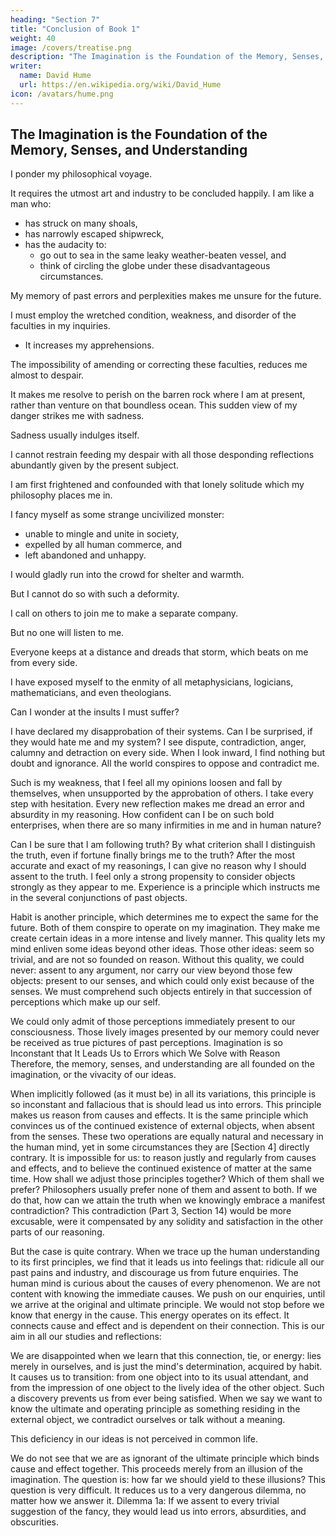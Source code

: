 ```yaml
---
heading: "Section 7"
title: "Conclusion of Book 1"
weight: 40
image: /covers/treatise.png
description: "The Imagination is the Foundation of the Memory, Senses, and Understanding"
writer:
  name: David Hume
  url: https://en.wikipedia.org/wiki/David_Hume
icon: /avatars/hume.png
---
```




## The Imagination is the Foundation of the Memory, Senses, and Understanding

I ponder my philosophical voyage.

It requires the utmost art and industry to be concluded happily. I am like a man who:
- has struck on many shoals,
- has narrowly escaped shipwreck,
- has the audacity to:
  - go out to sea in the same leaky weather-beaten vessel, and
  - think of circling the globe under these disadvantageous circumstances.

My memory of past errors and perplexities makes me unsure for the future.

I must employ the wretched condition, weakness, and disorder of the faculties in my inquiries.
- It increases my apprehensions.

The impossibility of amending or correcting these faculties, reduces me almost to despair.

It makes me resolve to perish on the barren rock where I am at present, rather than venture on that boundless ocean.
This sudden view of my danger strikes me with sadness.

Sadness usually indulges itself.

I cannot restrain feeding my despair with all those desponding reflections abundantly given by the present subject.

I am first frightened and confounded with that lonely solitude which my philosophy places me in.

I fancy myself as some strange uncivilized monster:
- unable to mingle and unite in society,
- expelled by all human commerce, and
- left abandoned and unhappy.

I would gladly run into the crowd for shelter and warmth.

But I cannot do so with such a deformity.

I call on others to join me to make a separate company.

But no one will listen to me.

Everyone keeps at a distance and dreads that storm, which beats on me from every side.

I have exposed myself to the enmity of all metaphysicians, logicians, mathematicians, and even theologians.

Can I wonder at the insults I must suffer?

I have declared my disapprobation of their systems.
Can I be surprised, if they would hate me and my system?
I see dispute, contradiction, anger, calumny and detraction on every side.
When I look inward, I find nothing but doubt and ignorance.
All the world conspires to oppose and contradict me.

Such is my weakness, that I feel all my opinions loosen and fall by themselves, when unsupported by the approbation of others.
I take every step with hesitation.
Every new reflection makes me dread an error and absurdity in my reasoning.
How confident can I be on such bold enterprises, when there are so many infirmities in me and in human nature?

Can I be sure that I am following truth?
By what criterion shall I distinguish the truth, even if fortune finally brings me to the truth?
After the most accurate and exact of my reasonings, I can give no reason why I should assent to the truth.
I feel only a strong propensity to consider objects strongly as they appear to me.
Experience is a principle which instructs me in the several conjunctions of past objects.

Habit is another principle, which determines me to expect the same for the future.
Both of them conspire to operate on my imagination.
They make me create certain ideas in a more intense and lively manner.
This quality lets my mind enliven some ideas beyond other ideas.
Those other ideas:
seem so trivial, and
are not so founded on reason.
Without this quality, we could never:
assent to any argument, nor
carry our view beyond those few objects:
present to our senses, and
which could only exist because of the senses.
We must comprehend such objects entirely in that succession of perceptions which make up our self.

We could only admit of those perceptions immediately present to our consciousness.
Those lively images presented by our memory could never be received as true pictures of past perceptions.
Imagination is so Inconstant that It Leads Us to Errors which We Solve with Reason
Therefore, the memory, senses, and understanding are all founded on the imagination, or the vivacity of our ideas.

When implicitly followed (as it must be) in all its variations, this principle is so inconstant and fallacious that is should lead us into errors.
This principle makes us reason from causes and effects.
It is the same principle which convinces us of the continued existence of external objects, when absent from the senses.
These two operations are equally natural and necessary in the human mind, yet in some circumstances they are [Section 4] directly contrary.
It is impossible for us:
to reason justly and regularly from causes and effects, and
to believe the continued existence of matter at the same time.
How shall we adjust those principles together?
Which of them shall we prefer?
Philosophers usually prefer none of them and assent to both.
If we do that, how can we attain the truth when we knowingly embrace a manifest contradiction?
This contradiction (Part 3, Section 14) would be more excusable, were it compensated by any solidity and satisfaction in the other parts of our reasoning.

But the case is quite contrary.
When we trace up the human understanding to its first principles, we find that it leads us into feelings that:
ridicule all our past pains and industry, and
discourage us from future enquiries.
The human mind is curious about the causes of every phenomenon.
We are not content with knowing the immediate causes.
We push on our enquiries, until we arrive at the original and ultimate principle.
We would not stop before we know that energy in the cause.
This energy operates on its effect.
It connects cause and effect and is dependent on their connection.
This is our aim in all our studies and reflections:

We are disappointed when we learn that this connection, tie, or energy:
lies merely in ourselves, and
is just the mind's determination, acquired by habit.
It causes us to transition:
from one object into to its usual attendant, and
from the impression of one object to the lively idea of the other object.
Such a discovery prevents us from ever being satisfied.
When we say we want to know the ultimate and operating principle as something residing in the external object, we contradict ourselves or talk without a meaning.
 
This deficiency in our ideas is not perceived in common life.

We do not see that we are as ignorant of the ultimate principle which binds cause and effect together.
This proceeds merely from an illusion of the imagination.
The question is: how far we should yield to these illusions?
This question is very difficult.
It reduces us to a very dangerous dilemma, no matter how we answer it.
Dilemma 1a: If we assent to every trivial suggestion of the fancy, they would lead us into errors, absurdities, and obscurities.
